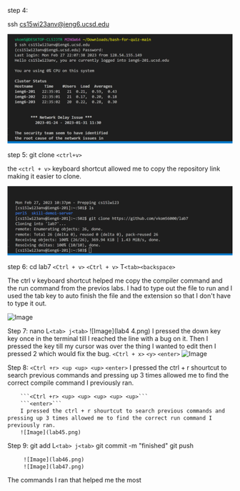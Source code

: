 step 4: 
 
ssh cs15wi23anv@ieng6.ucsd.edu

![Image](lab41.png)

step 5: 
  git clone ```<ctrl+v>```
  
  the ```<ctrl + v>``` keyboard shortcut allowed me to copy the repository link making it easier to clone. 
  
  ![Image](lab42.png) 
  
step 6: 
  cd lab7
  ```<Ctrl + v>``` 
  ```<Ctrl + v>``` T```<tab><backspace>```
  
  The ctrl v keyboard shortcut helped me copy the compiler command and the run command from the previos labs. 
  I had to type out the file to run and I used the tab key to auto finish the file and the extension so that I don't have to type it out.
  
  ![Image](lab43.png)  
  
Step 7: nano L```<tab> j<tab>```
        ![Image](lab4 4.png) 
        I pressed the down key <down> key once in the terminal till I reached the line with a bug on it. Then I pressed the <Right Arrow> key till my cursor was over the thing I wanted to edit then I pressed 2 which would fix the bug.
        ```<Ctrl + x>```
        ```<y>```
        ```<enter>```
        ![Image](lab441.png) 



Step 8: ```<Ctrl +r> <up <up> <up>```
        ```<enter>```
        I pressed the ctrl + r shourtcut to search previous commands and pressing up 3 times allowed me to find the correct compile command I previously ran.
        
        ```<Ctrl +r> <up> <up> <up> <up> <up>```
        ```<enter>```
        I pressed the ctrl + r shourtcut to search previous commands and pressing up 3 times allowed me to find the correct run command I previously ran.
        ![Image](lab45.png) 
          
Step 9: git add L```<tab> j<tab>```
        git commit -m "finished"
        git push 
       
         ![Image](lab46.png)
         ![Image](lab47.png) 

     
  
        
  
The commands I ran that helped me the most 
